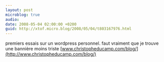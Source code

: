 ```yaml
---
layout: post
microblog: true
audio: 
date: 2008-05-04 02:00:00 +0200
guid: http://xtof.micro.blog/2008/05/04/t803167976.html
---
```

premiers essais sur un wordpress personnel. faut vraiment que je trouve une bannière moins triste [www.christopheducamp.com/blog/](http://www.christopheducamp.com/blog/)
